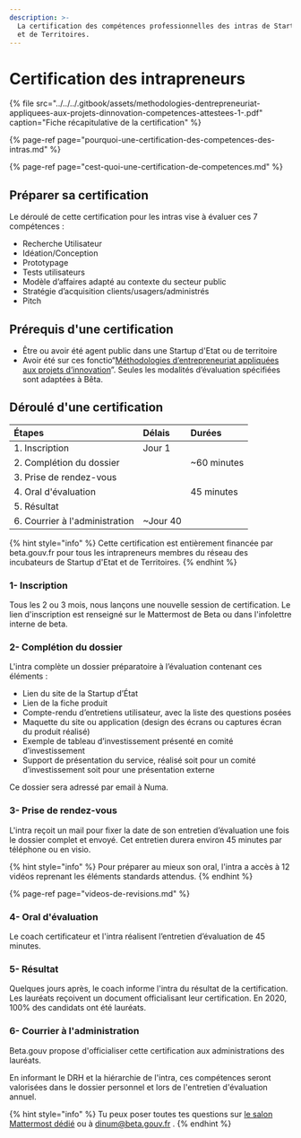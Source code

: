 ```yaml
---
description: >-
  La certification des compétences professionnelles des intras de Startup d'Etat
  et de Territoires.
---
```


# Certification des intrapreneurs

{% file src="../../../.gitbook/assets/methodologies-dentrepreneuriat-appliquees-aux-projets-dinnovation-competences-attestees-1-.pdf" caption="Fiche récapitulative de la certification" %}

{% page-ref page="pourquoi-une-certification-des-competences-des-intras.md" %}

{% page-ref page="cest-quoi-une-certification-de-competences.md" %}

## Préparer sa certification

Le déroulé de cette certification pour les intras vise à évaluer ces 7 compétences :

* Recherche Utilisateur
* Idéation/Conception
* Prototypage
* Tests utilisateurs
* Modèle d’affaires adapté au contexte du secteur public
* Stratégie d’acquisition clients/usagers/administrés
*  Pitch

## Prérequis d'une certification

* Être ou avoir été agent public dans une Startup d'Etat ou de territoire
* Avoir été sur ces fonctio“[Méthodologies d’entrepreneuriat appliquées aux projets d’innovation](https://slack-redir.net/link?url=https%3A%2F%2Fcertificationprofessionnelle.fr%2Frecherche%2Frs%2F3536&v=3)”.  Seules les modalités d’évaluation spécifiées sont adaptées à Bêta.

## Déroulé d'une certification

| Étapes | Délais | Durées |
| :--- | :--- | :--- |
|  1. Inscription | Jour 1 |  |
| 2. Complétion du dossier |  | ~60 minutes |
| 3. Prise de rendez-vous |  |  |
| 4. Oral d'évaluation |  | 45 minutes |
| 5. Résultat |  |  |
| 6. Courrier à l'administration | ~Jour 40 |  |

{% hint style="info" %}
Cette certification est entièrement financée par beta.gouv.fr pour tous les intrapreneurs membres du réseau des incubateurs de Startup d'Etat et de Territoires.
{% endhint %}

### 1- Inscription

Tous les 2 ou 3 mois, nous lançons une nouvelle session de certification. Le lien d'inscription est renseigné sur le Mattermost de Beta ou dans l'infolettre interne de beta.

### 2- Complétion du dossier

L'intra complète un dossier préparatoire à l’évaluation contenant ces éléments :

* Lien du site de la Startup d’État
* Lien de la fiche produit
* Compte-rendu d’entretiens utilisateur, avec la liste des questions posées
* Maquette du  site ou application \(design des écrans ou captures écran du produit réalisé\)
* Exemple de tableau d’investissement présenté en comité d’investissement
* Support de présentation du service, réalisé soit pour un comité d’investissement soit pour une présentation externe

Ce dossier sera adressé par email à Numa.

### 3- Prise de rendez-vous

L'intra reçoit un mail pour fixer la date de son entretien d’évaluation une fois le dossier complet et envoyé. Cet entretien durera environ 45 minutes par téléphone ou en visio.

{% hint style="info" %}
Pour préparer au mieux son oral, l'intra a accès à 12 vidéos reprenant les éléments standards attendus.
{% endhint %}

{% page-ref page="videos-de-revisions.md" %}

### 4- Oral d'évaluation

Le coach certificateur et l'intra réalisent l’entretien d’évaluation de 45 minutes. 

### 5- Résultat 

Quelques jours après, le coach informe l'intra du résultat de la certification. Les lauréats reçoivent un document officialisant leur certification. En 2020, 100% des candidats ont été lauréats.

### 6- Courrier à l'administration

Beta.gouv propose d'officialiser cette certification aux administrations des lauréats. 

En informant le DRH et la hiérarchie de l'intra, ces compétences seront valorisées dans le dossier personnel et lors de l'entretien d'évaluation annuel. 

{% hint style="info" %}
Tu peux poser toutes tes questions sur [le salon Mattermost dédié](https://mattermost.incubateur.net/betagouv/channels/incubateur-certif-intrapreneur) ou à dinum@beta.gouv.fr .
{% endhint %}

